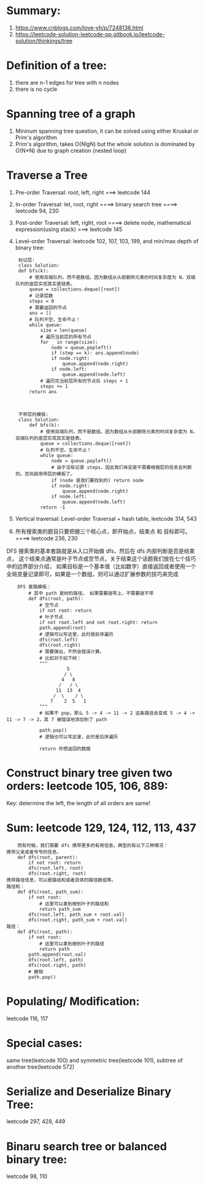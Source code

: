# Summary:
1. https://www.cnblogs.com/love-yh/p/7248136.html
2. https://leetcode-solution-leetcode-pp.gitbook.io/leetcode-solution/thinkings/tree

# Definition of a tree:
1. there are n-1 edges for tree with n nodes
2. there is no cycle
# Spanning tree of a graph
1. Mininum spanning tree question,  it can be solved using either Kruskal or Prim's algorithm
2. Prim's algorithm,  takes O(NlgN) but the whole solution is dominated by O(N*N) due to graph creation (nested loop)
# Traverse a Tree
1. Pre-order Traversal: root, left, right ===> leetcode 144
2. In-order Traversal: let, root, right ====> binary search tree ====> leetcode 94, 230
3. Post-order Traversal: left, right, root ====> delete node, mathematical expression(using stack) ===> leetcode 145
4. Level-order Traversal: leetcode 102, 107, 103, 199, and min/max depth of binary tree: 
        
        标记层:
        class Solution:
        def bfs(k):
            # 使用双端队列，而不是数组。因为数组从头部删除元素的时间复杂度为 N，双端队列的底层实现其实是链表。
            queue = collections.deque([root])
            # 记录层数
            steps = 0
            # 需要返回的节点
            ans = []
            # 队列不空，生命不止！
            while queue:
                size = len(queue)
                # 遍历当前层的所有节点
                for _ in range(size):
                    node = queue.popleft()
                    if (step == k): ans.append(node)
                    if node.right:
                        queue.append(node.right)
                    if node.left:
                        queue.append(node.left)
                # 遍历完当前层所有的节点后 steps + 1
                steps += 1
            return ans
        
        
        
        不带层的模板: 
        class Solution:
            def bfs(k):
                # 使用双端队列，而不是数组。因为数组从头部删除元素的时间复杂度为 N，双端队列的底层实现其实是链表。
                queue = collections.deque([root])
                # 队列不空，生命不止！
                while queue:
                    node = queue.popleft()
                    # 由于没有记录 steps，因此我们肯定是不需要根据层的信息去判断的。否则就用带层的模板了。
                    if (node 是我们要找到的) return node
                    if node.right:
                        queue.append(node.right)
                    if node.left:
                        queue.append(node.left)
                return -1

5. Vertical traversal: Level-order Traversal + hash table, leetcode 314, 543

6. 所有搜索类的题目只要把握三个核心点，即开始点，结束点 和 目标即可。====> leetcode 236, 230

DFS 搜索类的基本套路就是从入口开始做 dfs，然后在 dfs 内部判断是否是结束点，
这个结束点通常是叶子节点或空节点，关于结束这个话题我们放在七个技巧中的边界部分介绍，
如果目标是一个基本值（比如数字）直接返回或者使用一个全局变量记录即可，如果是一个数组，则可以通过扩展参数的技巧来完成

        DFS 套路模板：
            # 其中 path 是树的路径， 如果需要就带上，不需要就不带
            def dfs(root, path):
                # 空节点
                if not root: return
                # 叶子节点
                if not root.left and not root.right: return
                path.append(root)
                # 逻辑可以写这里，此时是前序遍历
                dfs(root.left)
                dfs(root.right)
                # 需要弹出，不然会错误计算。
                # 比如对于如下树：
                """
                          5
                         / \
                        4   8
                       /   / \
                      11  13  4
                     /  \    / \
                    7    2  5   1
                """
                # 如果不 pop，那么 5 -> 4 -> 11 -> 2 这条路径会变成 5 -> 4 -> 11 -> 7 -> 2，其 7 被错误地添加到了 path
            
                path.pop()
                # 逻辑也可以写这里，此时是后序遍历
            
                return 你想返回的数据
            
 # Construct binary tree given two orders: leetcode 105, 106, 889:
 Key: determine the left, the length of all orders are same!
 
 # Sum: leetcode 129, 124, 112, 113, 437
        而有时候，我们需要 dfs 携带更多的有用信息。典型的有以下三种情况：
    携带父亲或者爷爷的信息。
        def dfs(root, parent):
            if not root: return
            dfs(root.left, root)
            dfs(root.right, root)
    携带路径信息，可以是路径和或者具体的路径数组等。
    路径和：
        def dfs(root, path_sum):
            if not root:
                # 这里可以拿到根到叶子的路径和
                return path_sum
            dfs(root.left, path_sum + root.val)
            dfs(root.right, path_sum + root.val)
    路径：
        def dfs(root, path):
            if not root:
                # 这里可以拿到根到叶子的路径
                return path
            path.append(root.val)
            dfs(root.left, path)
            dfs(root.right, path)
            # 撤销
            path.pop()
 
 # Populating/ Modification: 
 leetcode 116, 117

 # Special cases: 
 same tree(leetcode 100) and symmetric tree(leetcode 101), subtree of another tree(leetcode 572)
 
 
 # Serialize and Deserialize Binary Tree:
 leetcode 297, 428, 449

 # Binaru search tree or balanced binary tree: 
 leetcode 98, 110
            












